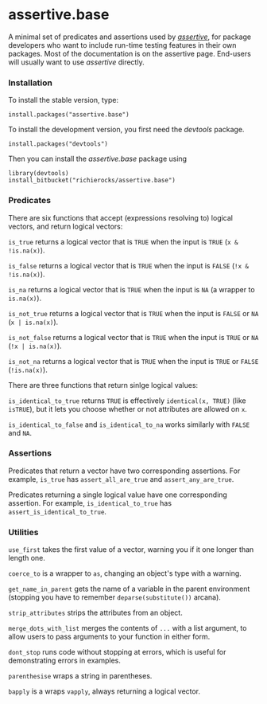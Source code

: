 # assertive.base

A minimal set of predicates and assertions used by *[assertive](https://bitbucket.org/richierocks/assertive)*, 
for package developers who want to include run-time testing features in their own packages.  Most of the documentation is on the assertive page.  End-users will usually want to use *assertive* directly.


### Installation

To install the stable version, type:

```{r}
install.packages("assertive.base")
```

To install the development version, you first need the *devtools* package.

```{r}
install.packages("devtools")
```

Then you can install the *assertive.base* package using

```{r}
library(devtools)
install_bitbucket("richierocks/assertive.base")
```

### Predicates

There are six functions that accept (expressions resolving to) logical vectors,
and return logical vectors:

`is_true` returns a logical vector that is `TRUE` when the input is `TRUE`
(`x & !is.na(x)`).

`is_false` returns a logical vector that is `TRUE` when the input is `FALSE`
(`!x & !is.na(x)`).

`is_na` returns a logical vector that is `TRUE` when the input is `NA`
(a wrapper to `is.na(x)`).

`is_not_true` returns a logical vector that is `TRUE` when the input is `FALSE` 
or `NA` (`x | is.na(x)`).

`is_not_false` returns a logical vector that is `TRUE` when the input is `TRUE` 
or `NA` (`!x | is.na(x)`).

`is_not_na` returns a logical vector that is `TRUE` when the input is `TRUE` 
or `FALSE` (`!is.na(x)`).

There are three functions that return sinlge logical values:

`is_identical_to_true` returns `TRUE` is effectively `identical(x, TRUE)` (like 
`isTRUE`), but it lets you choose whether or not attributes are allowed on `x`.

`is_identical_to_false` and `is_identical_to_na` works similarly with `FALSE` 
and `NA`.

### Assertions

Predicates that return a vector have two corresponding assertions.  For example,
`is_true` has `assert_all_are_true` and `assert_any_are_true`.

Predicates returning a single logical value have one corresponding assertion.
For example, `is_identical_to_true` has `assert_is_identical_to_true`.

### Utilities

`use_first` takes the first value of a vector, warning you if it one longer than 
length one.

`coerce_to` is a wrapper to `as`, changing an object's type with a warning.

`get_name_in_parent` gets the name of a variable in the parent environment 
(stopping you have to remember `deparse(substitute())` arcana).

`strip_attributes` strips the attributes from an object.

`merge_dots_with_list` merges the contents of `...` with a list argument, to 
allow users to pass arguments to your function in either form.

`dont_stop` runs code without stopping at errors, which is useful for 
demonstrating errors in examples.

`parenthesise` wraps a string in parentheses.

`bapply` is a wraps `vapply`, always returning a logical vector.